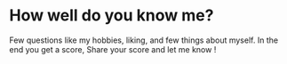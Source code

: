 # How well do you know me?
Few questions like my hobbies, liking, and few things about myself. In the end you get a score, Share your score and let me know !
